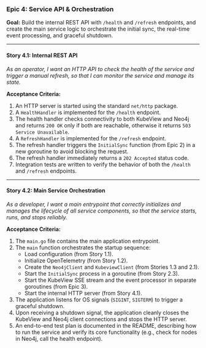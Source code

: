### Epic 4: Service API & Orchestration

**Goal:** Build the internal REST API with `/health` and `/refresh` endpoints, and create the main service logic to orchestrate the initial sync, the real-time event processing, and graceful shutdown.

---

#### Story 4.1: Internal REST API

*As an operator,*
*I want an HTTP API to check the health of the service and trigger a manual refresh,*
*so that I can monitor the service and manage its state.*

**Acceptance Criteria:**

1.  An HTTP server is started using the standard `net/http` package.
2.  A `HealthHandler` is implemented for the `/health` endpoint.
3.  The health handler checks connectivity to both KubeView and Neo4j and returns `200 OK` only if both are reachable, otherwise it returns `503 Service Unavailable`.
4.  A `RefreshHandler` is implemented for the `/refresh` endpoint.
5.  The refresh handler triggers the `InitialSync` function (from Epic 2) in a new goroutine to avoid blocking the request.
6.  The refresh handler immediately returns a `202 Accepted` status code.
7.  Integration tests are written to verify the behavior of both the `/health` and `/refresh` endpoints.

---

#### Story 4.2: Main Service Orchestration

*As a developer,*
*I want a main entrypoint that correctly initializes and manages the lifecycle of all service components,*
*so that the service starts, runs, and stops reliably.*

**Acceptance Criteria:**

1.  The `main.go` file contains the main application entrypoint.
2.  The `main` function orchestrates the startup sequence:
    *   Load configuration (from Story 1.1).
    *   Initialize OpenTelemetry (from Story 1.2).
    *   Create the `Neo4jClient` and `KubeviewClient` (from Stories 1.3 and 2.1).
    *   Start the `InitialSync` process in a goroutine (from Story 2.3).
    *   Start the KubeView SSE stream and the event processor in separate goroutines (from Epic 3).
    *   Start the internal HTTP server (from Story 4.1).
3.  The application listens for OS signals (`SIGINT`, `SIGTERM`) to trigger a graceful shutdown.
4.  Upon receiving a shutdown signal, the application cleanly closes the KubeView and Neo4j client connections and stops the HTTP server.
5.  An end-to-end test plan is documented in the README, describing how to run the service and verify its core functionality (e.g., check for nodes in Neo4j, call the health endpoint).
